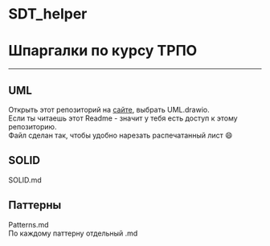 # SDT_helper
# Шпаргалки по курсу ТРПО
---
## UML 
Открыть этот репозиторий на [сайте](https://app.diagrams.net/), выбрать UML.drawio.<br> 
Если ты читаешь этот Readme - значит у тебя есть доступ к этому репозиторию.<br>
Файл сделан так, чтобы удобно нарезать распечатанный лист  :smile:
## SOLID
SOLID.md
## Паттерны
Patterns.md  
По каждому паттерну отдельный <PatternName>.md
